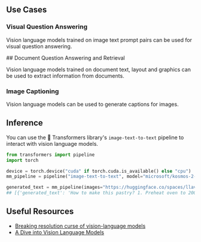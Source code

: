 ## Use Cases

### Visual Question Answering

Vision language models trained on image text prompt pairs can be used for visual question answering.

## Document Question Answering and Retrieval

Vision language models trained on document text, layout and graphics can be used to extract information from documents.

### Image Captioning

Vision language models can be used to generate captions for images.

## Inference

You can use the 🤗 Transformers library's `image-text-to-text` pipeline to interact with vision language models.

```python
from transformers import pipeline
import torch 

device = torch.device("cuda" if torch.cuda.is_available() else "cpu")
mm_pipeline = pipeline("image-text-to-text", model="microsoft/kosmos-2-patch14-224", device=device)

generated_text = mm_pipeline(images="https://huggingface.co/spaces/llava-hf/llava-4bit/resolve/main/examples/baklava.png", text="How to make this pastry?", max_new_tokens=50)
## [{'generated_text': 'How to make this pastry? 1. Preheat oven to 200 degrees Celsius.'}]
```

## Useful Resources
- [Breaking resolution curse of vision-language models](https://huggingface.co/blog/visheratin/vlm-resolution-curse)
- [A Dive into Vision Language Models](https://huggingface.co/blog/vision_language_pretraining)